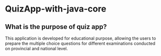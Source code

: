 # QuizApp-with-java-core

## What is the purpose of quiz app?

This application is developed for educational purpose, allowing the users to prepare the multiple choice questions for different examinations conducted on provincial and national level.
